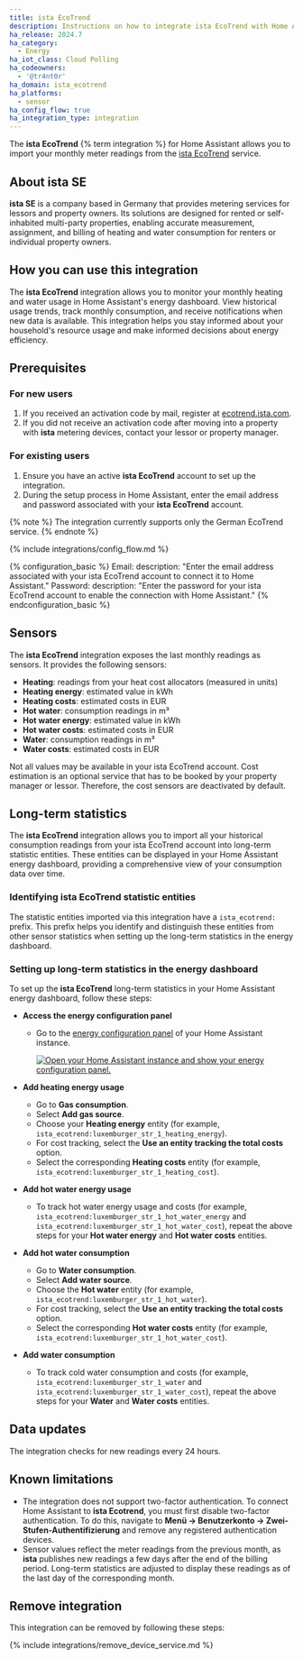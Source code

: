 ```yaml
---
title: ista EcoTrend
description: Instructions on how to integrate ista EcoTrend with Home Assistant.
ha_release: 2024.7
ha_category:
  - Energy
ha_iot_class: Cloud Polling
ha_codeowners:
  - '@tr4nt0r'
ha_domain: ista_ecotrend
ha_platforms:
  - sensor
ha_config_flow: true
ha_integration_type: integration
---
```


The **ista EcoTrend** {% term integration %} for Home Assistant allows you to import your monthly meter readings from the [ista EcoTrend](https://ecotrend.ista.de) service.

## About ista SE

**ista SE** is a company based in Germany that provides metering services for lessors and property owners. Its solutions are designed for rented or self-inhabited multi-party properties, enabling accurate measurement, assignment, and billing of heating and water consumption for renters or individual property owners.

## How you can use this integration

The **ista EcoTrend** integration allows you to monitor your monthly heating and water usage in Home Assistant's energy dashboard. View historical usage trends, track monthly consumption, and receive notifications when new data is available. This integration helps you stay informed about your household's resource usage and make informed decisions about energy efficiency.

## Prerequisites

### For new users

1. If you received an activation code by mail, register at [ecotrend.ista.com](https://ecotrend.ista.com/).
2. If you did not receive an activation code after moving into a property with **ista** metering devices, contact your lessor or property manager.

### For existing users

1. Ensure you have an active **ista EcoTrend** account to set up the integration.
2. During the setup process in Home Assistant, enter the email address and password associated with your **ista EcoTrend** account.

{% note %}
The integration currently supports only the German EcoTrend service.
{% endnote %}

{% include integrations/config_flow.md %}

{% configuration_basic %}
Email:
  description: "Enter the email address associated with your ista EcoTrend account to connect it to Home Assistant."
Password:
  description: "Enter the password for your ista EcoTrend account to enable the connection with Home Assistant."
{% endconfiguration_basic %}

## Sensors

The **ista EcoTrend** integration exposes the last monthly readings as sensors. It provides the following sensors:

- **Heating**: readings from your heat cost allocators (measured in units)
- **Heating energy**: estimated value in kWh
- **Heating costs**: estimated costs in EUR
- **Hot water**: consumption readings in m³
- **Hot water energy**: estimated value in kWh
- **Hot water costs**: estimated costs in EUR
- **Water**: consumption readings in m³
- **Water costs**: estimated costs in EUR

Not all values may be available in your ista EcoTrend account. Cost estimation is an optional service that has to be booked by your property manager or lessor. Therefore, the cost sensors are deactivated by default.

## Long-term statistics

The **ista EcoTrend** integration allows you to import all your historical consumption readings from your ista EcoTrend account into long-term statistic entities. These entities can be displayed in your Home Assistant energy dashboard, providing a comprehensive view of your consumption data over time.

### Identifying ista EcoTrend statistic entities

The statistic entities imported via this integration have a `ista_ecotrend:` prefix. This prefix helps you identify and distinguish these entities from other sensor statistics when setting up the long-term statistics in the energy dashboard.

### Setting up long-term statistics in the energy dashboard

To set up the **ista EcoTrend** long-term statistics in your Home Assistant energy dashboard, follow these steps:

- **Access the energy configuration panel**
  - Go to the [energy configuration panel](https://my.home-assistant.io/redirect/config_energy/) of your Home Assistant instance.

    [![Open your Home Assistant instance and show your energy configuration panel.](https://my.home-assistant.io/badges/config_energy.svg)](https://my.home-assistant.io/redirect/config_energy/)

- **Add heating energy usage**
  - Go to **Gas consumption**.
  - Select **Add gas source**.
  - Choose your **Heating energy** entity (for example, `ista_ecotrend:luxemburger_str_1_heating_energy`).
  - For cost tracking, select the **Use an entity tracking the total costs** option.
  - Select the corresponding **Heating costs** entity (for example, `ista_ecotrend:luxemburger_str_1_heating_cost`).
- **Add hot water energy usage**
  - To track hot water energy usage and costs (for example, `ista_ecotrend:luxemburger_str_1_hot_water_energy` and `ista_ecotrend:luxemburger_str_1_hot_water_cost`), repeat the above steps for your **Hot water energy** and **Hot water costs** entities.
- **Add hot water consumption**
  - Go to **Water consumption**.
  - Select **Add water source**.
  - Choose the **Hot water** entity (for example, `ista_ecotrend:luxemburger_str_1_hot_water`).
  - For cost tracking, select the **Use an entity tracking the total costs** option.
  - Select the corresponding **Hot water costs** entity (for example, `ista_ecotrend:luxemburger_str_1_hot_water_cost`).
- **Add water consumption**
  - To track cold water consumption and costs (for example, `ista_ecotrend:luxemburger_str_1_water` and `ista_ecotrend:luxemburger_str_1_water_cost`), repeat the above steps for your **Water** and **Water costs** entities.

## Data updates

The integration checks for new readings every 24 hours.

## Known limitations

- The integration does not support two-factor authentication. To connect Home Assistant to **ista Ecotrend**, you must first disable two-factor authentication. To do this, navigate to **Menü -> Benutzerkonto -> Zwei-Stufen-Authentifizierung** and remove any registered authentication devices.
- Sensor values reflect the meter readings from the previous month, as **ista** publishes new readings a few days after the end of the billing period. Long-term statistics are adjusted to display these readings as of the last day of the corresponding month.

## Remove integration

This integration can be removed by following these steps:

{% include integrations/remove_device_service.md %}
